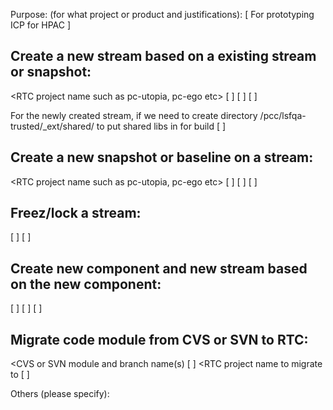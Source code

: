 Purpose: (for what project or product and justifications): [  For prototyping ICP for HPAC  ]

Create a new stream based on a existing stream or snapshot:
--------------------------------------------------------------------------
   <RTC project name  such as pc-utopia, pc-ego etc>     [   ]
   <Based stream or snapshot name the new stream is cut from>     [  ]
   <New stream name>   [      ]

For the newly created stream, if we need to create directory /pcc/lsfqa-trusted/<component>_ext/shared/<stream> to put shared libs in for build
[                       ]


Create a new snapshot or baseline on a stream:
---------------------------------------------------------
   <RTC project name  such as pc-utopia, pc-ego etc>     [   ]
   <Stream name> [   ]
   <New snapshot or baseline name> [   ]


Freez/lock a stream:
------------------------
   <Stream name>  [   ]
   <Frozen period> [   ]


Create new component and new stream based on the new component:
--------------------------------------------------------------------------------------
   <RTC project name to add this new component> [     ]
   <New component name> [    ]
   <New stream name> [    ]


Migrate code module from CVS or SVN to RTC:
-------------------------------------------------------
   <CVS or SVN module and branch name(s) [     ]
   <RTC project name to migrate to  [    ]


Others (please specify):
